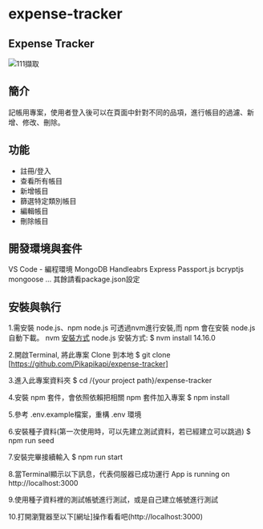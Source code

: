 # expense-tracker
## Expense Tracker
![111擷取](https://github.com/Pikapikapi/expense-tracker/assets/12609595/4c98327a-84b9-4b86-9252-23f50f5136d5)


## 簡介
記帳用專案，使用者登入後可以在頁面中針對不同的品項，進行帳目的過濾、新增、修改、刪除。

## 功能
* 註冊/登入
* 查看所有帳目
* 新增帳目
* 篩選特定類別帳目
* 編輯帳目
* 刪除帳目

## 開發環境與套件
VS Code - 編程環境
MongoDB
Handleabrs
Express
Passport.js
bcryptjs
mongoose ...
其餘請看package.json設定

## 安裝與執行
1.需安裝 node.js、npm
node.js 可透過nvm進行安裝,而 npm 會在安裝 node.js 自動下載。
nvm [安裝方式](https://www.casper.tw/development/2022/01/10/install-nvm/)
node.js 安裝方式:
$ nvm install 14.16.0

2.開啟Terminal, 將此專案 Clone 到本地
$ git clone [https://github.com/Pikapikapi/expense-tracker]

3.進入此專案資料夾
$ cd /{your project path}/expense-tracker

4.安裝 npm 套件，會依照依賴把相關 npm 套件加入專案
$ npm install

5.參考 .env.example檔案，重構 .env 環境

6.安裝種子資料(第一次使用時，可以先建立測試資料，若已經建立可以跳過)
$ npm run seed

7.安裝完畢接續輸入
$ npm run start

8.當Terminal顯示以下訊息，代表伺服器已成功運行
App is running on http://localhost:3000

9.使用種子資料裡的測試帳號進行測試，或是自己建立帳號進行測試

10.打開瀏覽器至以下[網址]操作看看吧(http://localhost:3000)
